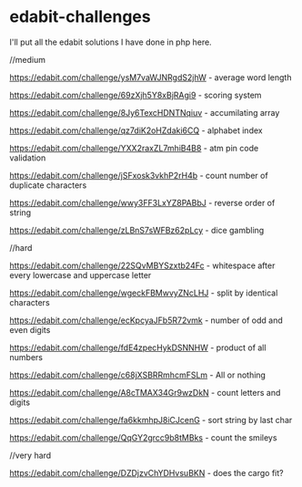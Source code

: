 # edabit-challenges

I'll put all the edabit solutions I have done in php here.

//medium

https://edabit.com/challenge/ysM7vaWJNRgdS2jhW - average word length

https://edabit.com/challenge/69zXjh5Y8xBjRAgi9 - scoring system

https://edabit.com/challenge/8Jy6TexcHDNTNqiuv - accumilating array

https://edabit.com/challenge/qz7diK2oHZdaki6CQ - alphabet index

https://edabit.com/challenge/YXX2raxZL7mhiB4B8 - atm pin code validation

https://edabit.com/challenge/jSFxosk3vkhP2rH4b - count number of duplicate characters

https://edabit.com/challenge/wwy3FF3LxYZ8PABbJ - reverse order of string

https://edabit.com/challenge/zLBnS7sWFBz62pLcy - dice gambling

//hard

https://edabit.com/challenge/22SQvMBYSzxtb24Fc - whitespace after every lowercase and uppercase letter

https://edabit.com/challenge/wgeckFBMwvyZNcLHJ - split by identical characters

https://edabit.com/challenge/ecKpcyaJFb5R72vmk - number of odd and even digits

https://edabit.com/challenge/fdE4zpecHykDSNNHW - product of all numbers

https://edabit.com/challenge/c68jXSBRRmhcmFSLm - All or nothing

https://edabit.com/challenge/A8cTMAX34Gr9wzDkN - count letters and digits

https://edabit.com/challenge/fa6kkmhpJ8iCJcenG - sort string by last char

https://edabit.com/challenge/QqGY2grcc9b8tMBks - count the smileys

//very hard

https://edabit.com/challenge/DZDjzvChYDHvsuBKN - does the cargo fit?
